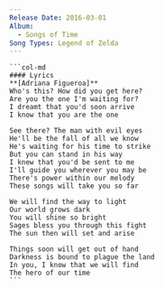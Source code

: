 ```yaml
---
Release Date: 2016-03-01
Album:
  - Songs of Time
Song Types: Legend of Zelda
---
```


````col
```col-md
#### Lyrics
**[Adriana Figueroa]**
Who's this? How did you get here?
Are you the one I'm waiting for?
I dreamt that you'd soon arrive
I know that you are the one

See there? The man with evil eyes
He'll be the fall of all we know
He's waiting for his time to strike
But you can stand in his way
I knew that you'd be sent to me
I'll guide you wherever you may be
There's power within our melody
These songs will take you so far

We will find the way to light
Our world grows dark
You will shine so bright
Sages bless you through this fight
The sun then will set and arise

Things soon will get out of hand
Darkness is bound to plague the land
In you, I know that we will find
The hero of our time
```
````

